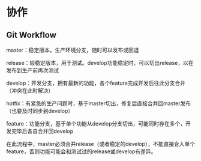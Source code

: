 # 协作

## Git Workflow

master：稳定版本，生产环境分支，随时可以发布或回退

release：较稳定版本，用于测试。develop功能稳定时，可以切出release，以在发布到生产前再次测试

develop：开发分支，拥有最新的功能，各个feature完成开发后往此分支合并（冲突在此时解决）

hotfix：有紧急的生产问题时，基于master切出，修复后直接合并回master发布（也要及时同步到develop）

feature：功能分支，基于单个功能从develop分支切出，可能同时存在多个，开发完毕后各自合并回develop

在此流程中，master必须合并release（或者稳定的develop），不能直接合入单个feature，否则功能可能会和测试过的release或develop有差异。


